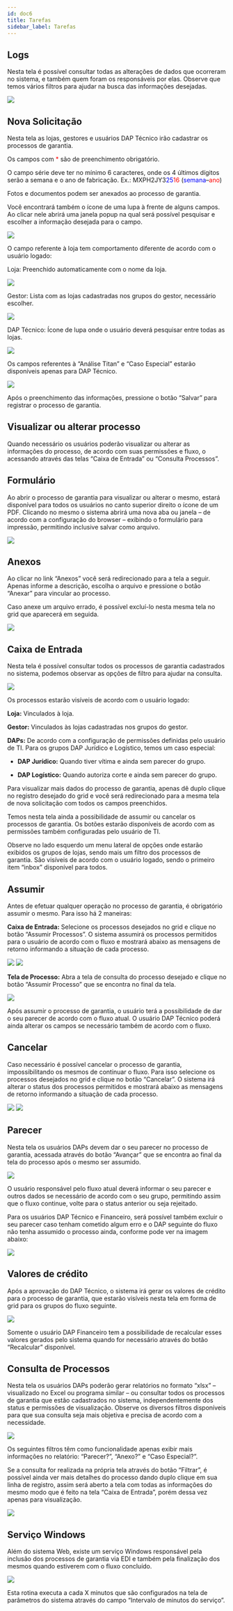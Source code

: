 ```yaml
---
id: doc6
title: Tarefas
sidebar_label: Tarefas
---
```


## Logs 

Nesta tela é possível consultar todas as alterações de dados que ocorreram no sistema, e também quem foram os responsáveis por elas. Observe que temos vários filtros para ajudar na busca das informações desejadas. 

<img src="https://github.com/tomwebean/documentacao/blob/master/.png?raw=true">


## Nova Solicitação 

Nesta tela as lojas, gestores e usuários DAP Técnico irão cadastrar os processos de garantia. 

Os campos com <span style="color:red">*</span> são de preenchimento obrigatório. 

O campo série deve ter no mínimo 6 caracteres, onde os 4 últimos dígitos serão a semana e o ano de fabricação. Ex.: MXPH2JY3<span style="color:blue">25</span><span style="color:red">16</span> (<span style="color:blue">semana</span>–<span style="color:red">ano</span>) 

Fotos e documentos podem ser anexados ao processo de garantia. 

Você encontrará também o ícone de uma lupa à frente de alguns campos. Ao clicar nele abrirá uma janela popup na qual será possível pesquisar e escolher a informação desejada para o campo. 

<img src="https://github.com/tomwebean/documentacao/blob/master/.png?raw=true">

O campo referente à loja tem comportamento diferente de acordo com o usuário logado: 

Loja: Preenchido automaticamente com o nome da loja. 

<img src="https://github.com/tomwebean/documentacao/blob/master/.png?raw=true">

Gestor: Lista com as lojas cadastradas nos grupos do gestor, necessário escolher. 

<img src="https://github.com/tomwebean/documentacao/blob/master/.png?raw=true">

DAP Técnico: Ícone de lupa onde o usuário deverá pesquisar entre todas as lojas. 

<img src="https://github.com/tomwebean/documentacao/blob/master/.png?raw=true">

Os campos referentes à “Análise Titan” e “Caso Especial” estarão disponíveis apenas para DAP Técnico. 

<img src="https://github.com/tomwebean/documentacao/blob/master/.png?raw=true">

Após o preenchimento das informações, pressione o botão “Salvar” para registrar o processo de garantia. 

 
## Visualizar ou alterar processo 

Quando necessário os usuários poderão visualizar ou alterar as informações do processo, de acordo com suas permissões e fluxo, o acessando através das telas “Caixa de Entrada” ou “Consulta Processos”. 


## Formulário 

Ao abrir o processo de garantia para visualizar ou alterar o mesmo, estará disponível para todos os usuários no canto superior direito o ícone de um PDF. Clicando no mesmo o sistema abrirá uma nova aba ou janela – de acordo com a configuração do browser – exibindo o formulário para impressão, permitindo inclusive salvar como arquivo. 

<img src="https://github.com/tomwebean/documentacao/blob/master/grupolojaitem.png?raw=true">


## Anexos 

Ao clicar no link “Anexos” você será redirecionado para a tela a seguir. Apenas informe a descrição, escolha o arquivo e pressione o botão “Anexar” para vincular ao processo. 

Caso anexe um arquivo errado, é possível excluí-lo nesta mesma tela no grid que aparecerá em seguida. 

<img src="https://github.com/tomwebean/documentacao/blob/master/usuarios.png?raw=true">


## Caixa de Entrada 

Nesta tela é possível consultar todos os processos de garantia cadastrados no sistema, podemos observar as opções de filtro para ajudar na consulta. 

<img src="https://github.com/tomwebean/documentacao/blob/master/grupousuarios.png?raw=true">

Os processos estarão visíveis de acordo com o usuário logado: 

**Loja:** Vinculados à loja. 

**Gestor:** Vinculados às lojas cadastradas nos grupos do gestor. 

**DAPs:** De acordo com a configuração de permissões definidas pelo usuário de TI. Para os grupos DAP Jurídico e Logístico, temos um caso especial: 

* **DAP Jurídico:** Quando tiver vítima e ainda sem parecer do grupo. 

* **DAP Logístico:** Quando autoriza corte e ainda sem parecer do grupo. 

Para visualizar mais dados do processo de garantia, apenas dê duplo clique no registro desejado do grid e você será redirecionado para a mesma tela de nova solicitação com todos os campos preenchidos. 

Temos nesta tela ainda a possibilidade de assumir ou cancelar os processos de garantia. Os botões estarão disponíveis de acordo com as permissões também configuradas pelo usuário de TI. 

Observe no lado esquerdo um menu lateral de opções onde estarão exibidos os grupos de lojas, sendo mais um filtro dos processos de garantia. São visíveis de acordo com o usuário logado, sendo o primeiro item “inbox” disponível para todos. 


## Assumir 

Antes de efetuar qualquer operação no processo de garantia, é obrigatório assumir o mesmo. Para isso há 2 maneiras: 

**Caixa de Entrada:** Selecione os processos desejados no grid e clique no botão “Assumir Processos”. O sistema assumirá os processos permitidos para o usuário de acordo com o fluxo e mostrará abaixo as mensagens de retorno informando a situação de cada processo. 

<img src="https://github.com/tomwebean/documentacao/blob/master/grupousuarioitem.png?raw=true">

<img src="https://github.com/tomwebean/documentacao/blob/master/grupousuarioitem.png?raw=true">

**Tela de Processo:** Abra a tela de consulta do processo desejado e clique no botão “Assumir Processo” que se encontra no final da tela. 

<img src="https://github.com/tomwebean/documentacao/blob/master/grupousuarioitem.png?raw=true">

Após assumir o processo de garantia, o usuário terá a possibilidade de dar o seu parecer de acordo com o fluxo atual. O usuário DAP Técnico poderá ainda alterar os campos se necessário também de acordo com o fluxo. 


## Cancelar 

Caso necessário é possível cancelar o processo de garantia, impossibilitando os mesmos de continuar o fluxo. Para isso selecione os processos desejados no grid e clique no botão “Cancelar”. O sistema irá alterar o status dos processos permitidos e mostrará abaixo as mensagens de retorno informando a situação de cada processo. 

<img src="https://github.com/tomwebean/documentacao/blob/master/gestorgrupoloja.png?raw=true">

<img src="https://github.com/tomwebean/documentacao/blob/master/gestorgrupoloja.png?raw=true">


## Parecer 

Nesta tela os usuários DAPs devem dar o seu parecer no processo de garantia, acessada através do botão “Avançar” que se encontra ao final da tela do processo após o mesmo ser assumido.  

<img src="https://github.com/tomwebean/documentacao/blob/master/lojausuarios.png?raw=true">

O usuário responsável pelo fluxo atual deverá informar o seu parecer e outros dados se necessário de acordo com o seu grupo, permitindo assim que o fluxo continue, volte para o status anterior ou seja rejeitado. 

Para os usuários DAP Técnico e Financeiro, será possível também excluir o seu parecer caso tenham cometido algum erro e o DAP seguinte do fluxo não tenha assumido o processo ainda, conforme pode ver na imagem abaixo: 

<img src="https://github.com/tomwebean/documentacao/blob/master/lojausuarios.png?raw=true">


## Valores de crédito 

Após a aprovação do DAP Técnico, o sistema irá gerar os valores de crédito para o processo de garantia, que estarão visíveis nesta tela em forma de grid para os grupos do fluxo seguinte.  

<img src="https://github.com/tomwebean/documentacao/blob/master/permissoagrupostatus.png?raw=true">

Somente o usuário DAP Financeiro tem a possibilidade de recalcular esses valores gerados pelo sistema quando for necessário através do botão “Recalcular” disponível. 


## Consulta de Processos

Nesta tela os usuários DAPs poderão gerar relatórios no formato “xlsx” – visualizado no Excel ou programa similar – ou consultar todos os processos de garantia que estão cadastrados no sistema, independentemente dos status e permissões de visualização. Observe os diversos filtros disponíveis para que sua consulta seja mais objetiva e precisa de acordo com a necessidade. 

<img src="https://github.com/tomwebean/documentacao/blob/master/permissoagrupostatus.png?raw=true">

Os seguintes filtros têm como funcionalidade apenas exibir mais informações no relatório: “Parecer?”, “Anexo?” e “Caso Especial?”. 

Se a consulta for realizada na própria tela através do botão “Filtrar”, é possível ainda ver mais detalhes do processo dando duplo clique em sua linha de registro, assim será aberto a tela com todas as informações do mesmo modo que é feito na tela “Caixa de Entrada”, porém dessa vez apenas para visualização. 

<img src="https://github.com/tomwebean/documentacao/blob/master/permissoagrupostatus.png?raw=true">


## Serviço Windows 

Além do sistema Web, existe um serviço Windows responsável pela inclusão dos processos de garantia via EDI e também pela finalização dos mesmos quando estiverem com o fluxo concluído. 

<img src="https://github.com/tomwebean/documentacao/blob/master/permissoagrupostatus.png?raw=true">


Esta rotina executa a cada X minutos que são configurados na tela de parâmetros do sistema através do campo “Intervalo de minutos do serviço”. 